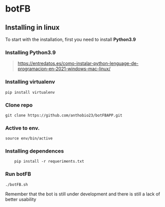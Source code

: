 # botFB

## Installing in linux

To start with the installation, first you need to install **Python3.9**

### Installing Python3.9
> https://entredatos.es/como-instalar-python-lenguage-de-programacion-en-2021-windows-mac-linux/

### Installing virtualenv
	pip install virtualenv

### Clone repo
	git clone https://github.com/anthobio23/botFBAPP.git

### Active to env.
	source env/bin/active

### Installing dependences
    	pip install -r requeriments.txt

### Run botFB
	./botFB.sh
Remember that the bot is still under development and there is still a lack of better usability

